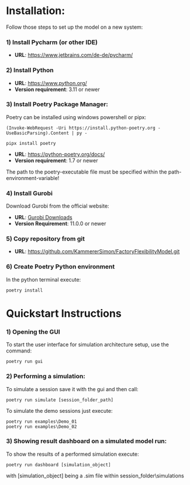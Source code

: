 # Installation:

Follow those steps to set up the model on a new system:

### 1) Install Pycharm (or other IDE)

- **URL**: https://www.jetbrains.com/de-de/pycharm/

### 2) Install Python

- **URL**: https://www.python.org/
- **Version requirement**: 3.11 or newer

### 3) Install Poetry Package Manager:

Poetry can be installed using windows powershell or pipx:

```shell
(Invoke-WebRequest -Uri https://install.python-poetry.org -UseBasicParsing).Content | py -
```

```pipx
pipx install poetry
```

- **URL**: https://python-poetry.org/docs/
- **Version requirement**: 1.7 or newer

The path to the poetry-executable file must be specified within the path-environment-variable!

### 4) Install Gurobi

Download Gurobi from the official website:

- **URL**: [Gurobi Downloads](https://www.gurobi.com/downloads/)
- **Version Requirement**: 11.0.0 or newer

### 5) Copy repository from git

- **URL**: https://github.com/KammererSimon/FactoryFlexibilityModel.git

### 6) Create Poetry Python environment

In the python terminal execute:

```
poetry install
```

# Quickstart Instructions

### 1) Opening the GUI

To start the user interface for simulation architecture setup, use the command:

```shell
poetry run gui
```

### 2) Performing a simulation:

To simulate a session save it with the gui and then call:

```shell
poetry run simulate [session_folder_path]
```

To simulate the demo sessions just execute:

```shell
poetry run examples\Demo_01
poetry run examples\Demo_02
```

### 3) Showing result dashboard on a simulated model run:

To show the results of a performed simulation execute:

```shell
poetry run dashboard [simulation_object]
```

with [simulation_object] being a .sim file within session_folder\simulations
